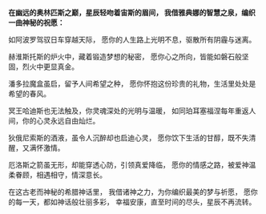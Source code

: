**在幽远的奥林匹斯之巅，星辰轻吻着宙斯的眉间，
我借雅典娜的智慧之泉，编织一曲神秘的祝愿：**

如阿波罗驾驭日车穿越天际，
愿你的人生路上光明不息，驱散所有阴霾与迷离。

赫淮斯托斯的炉火中，藏着锻造梦想的秘密，
愿你心之所向，皆能如磐石般坚固，烈火中更显真金。

潘多拉魔盒虽启，留予人间希望之种，
愿你怀抱这份珍贵的礼物，生活里处处是希望的春风。

冥王哈迪斯也无法触及，你灵魂深处的光明与温暖，
如同珀耳塞福涅每年重返人间，你的心灵永远自由灿烂。

狄俄尼索斯的酒液，虽令人沉醉却也启迪心灵，
愿你饮下生活的甘醇，既不失清醒，又满怀激情。

厄洛斯之箭虽无形，却能穿透心防，引领真爱降临，
愿你的情感之路，被爱神温柔眷顾，相遇相守，情深意长。

在这古老而神秘的希腊神话里，
我借诸神之力，为你编织最美的梦与祈愿，
愿你的每一天，都如神话般壮丽多彩，
幸福安康，直至时间的尽头，星辰不再流转。